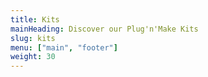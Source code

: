 ```yaml
---
title: Kits
mainHeading: Discover our Plug'n'Make Kits
slug: kits
menu: ["main", "footer"]
weight: 30
---
```

